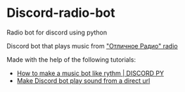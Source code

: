 # Discord-radio-bot
Radio bot for discord using python  

Discord bot that plays music from ["Отличное Радио" radio](https://top-radio.ru/web/otlichnoe)  

Made with the help of the following tutorials:  
- [How to make a music bot like rythm | DISCORD PY](https://youtu.be/jHZlvRr9KxM)  
- [Make Discord bot play sound from a direct url](https://stackoverflow.com/questions/63665456/make-discord-bot-play-sound-from-a-direct-url)

